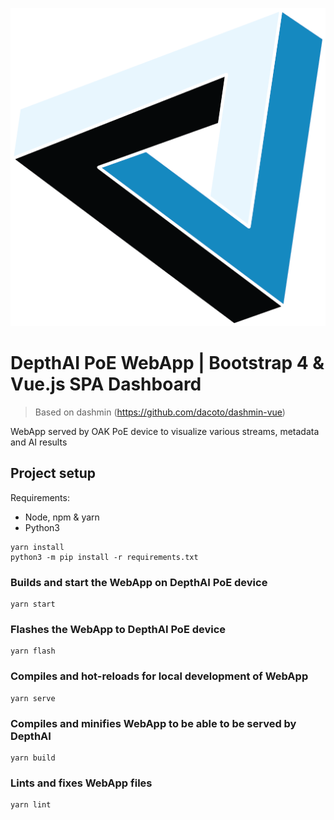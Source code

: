 ![Image of DepthAI](./src/assets/images/depthai_logo.png)

# DepthAI PoE WebApp | Bootstrap 4 & Vue.js SPA Dashboard 

> Based on dashmin (https://github.com/dacoto/dashmin-vue)

WebApp served by OAK PoE device to visualize various streams, metadata and AI results

## Project setup

Requirements:
 - Node, npm & yarn
 - Python3

```
yarn install
python3 -m pip install -r requirements.txt
```

### Builds and start the WebApp on DepthAI PoE device 

```
yarn start
```

### Flashes the WebApp to DepthAI PoE device 

```
yarn flash
```

### Compiles and hot-reloads for local development of WebApp

```
yarn serve
```

### Compiles and minifies WebApp to be able to be served by DepthAI

```
yarn build
```


### Lints and fixes WebApp files

```
yarn lint
```
